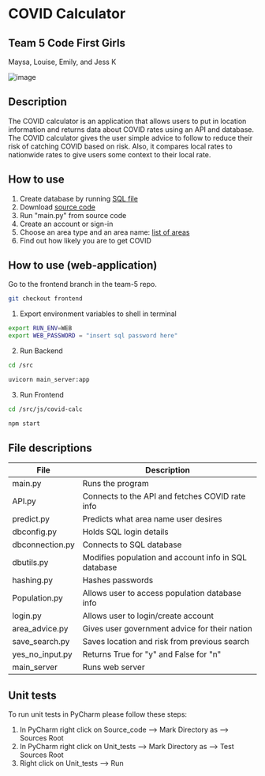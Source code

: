 # COVID Calculator

## Team 5 Code First Girls
Maysa, Louise, Emily, and Jess K

![image](https://user-images.githubusercontent.com/83308735/180663618-639532f5-18b1-4b8b-9bff-473e6c09f40d.png)

## Description

The COVID calculator is an application that allows users to put in location information and returns data about COVID 
rates using an API and database. The COVID calculator gives the user simple advice to follow to reduce their risk of 
catching COVID based on risk. Also, it compares local rates to nationwide rates to 
give users some context to their local rate.

## How to use

1. Create database by running [SQL file](https://github.com/jessicakan789/team5/tree/main/Database)
2. Download [source code](https://github.com/jessicakan789/team5/tree/main/Source_code)
3. Run "main.py" from source code
4. Create an account or sign-in
5. Choose an area type and an area name:
[list of areas](https://github.com/jessicakan789/team5/tree/main/Research/area_names.txt)
6. Find out how likely you are to get COVID

## How to use (web-application)

Go to the frontend branch in the team-5 repo.

```sh
git checkout frontend
```


1. Export environment variables to shell in terminal
```sh
export RUN_ENV=WEB
export WEB_PASSWORD = "insert sql password here"
```

2. Run Backend
```sh
cd /src

uvicorn main_server:app
```

3. Run Frontend
```sh
cd /src/js/covid-calc

npm start
```

## File descriptions

| File | Description |
| ------- | -------------------------- |
| main.py | Runs the program |
| API.py | Connects to the API and fetches COVID rate info |
| predict.py | Predicts what area name user desires |
| dbconfig.py | Holds SQL login details |
| dbconnection.py | Connects to SQL database |
| dbutils.py | Modifies population and account info in SQL database |
| hashing.py | Hashes passwords |
| Population.py | Allows user to access population database info |
| login.py | Allows user to login/create account |
| area_advice.py | Gives user government advice for their nation |
| save_search.py | Saves location and risk from previous search |
| yes_no_input.py | Returns True for "y" and False for "n" |
| main_server  | Runs web server |

## Unit tests
To run unit tests in PyCharm please follow these steps:
1. In PyCharm right click on Source_code --> Mark Directory as --> Sources Root
2. In PyCharm right click on Unit_tests --> Mark Directory as --> Test Sources Root
3. Right click on Unit_tests --> Run
